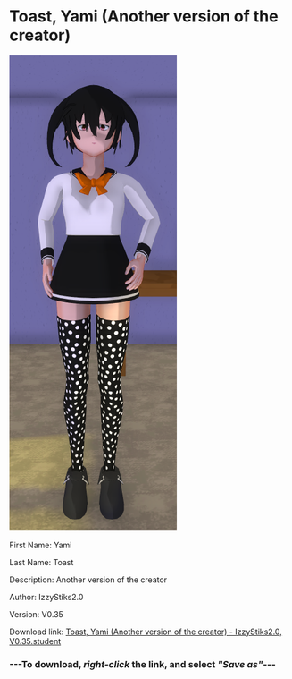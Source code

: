 # Toast, Yami (Another version of the creator)

<img src = "https://raw.githubusercontent.com/Arbiter1223/Daigaku-Gurashi-Custom-Students/master/Students/Files/Toast%2C%20Yami%20(Another%20version%20of%20the%20creator).png">

First Name: Yami

Last Name: Toast

Description: Another version of the creator

Author: IzzyStiks2.0

Version: V0.35

Download link: <a href="https://raw.githubusercontent.com/Arbiter1223/Daigaku-Gurashi-Custom-Students/master/Students/Files/Toast%2C%20Yami%20(Another%20version%20of%20the%20creator)%20-%20IzzyStiks2.0%2C%20V0.35.student">Toast, Yami (Another version of the creator) - IzzyStiks2.0, V0.35.student</a>

### ---**To download, _right-click_ the link, and select _"Save as"_**---
